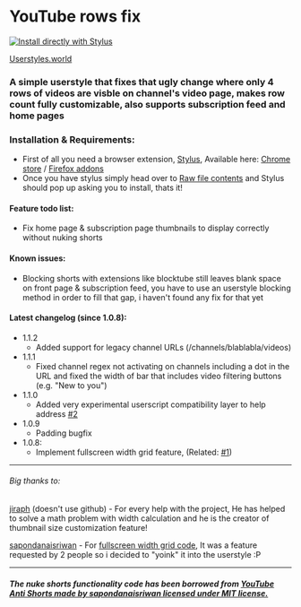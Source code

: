 # YouTube rows fix

[![Install directly with Stylus](https://img.shields.io/badge/Install%20directly%20with-Stylus-238b8b.svg)](https://raw.githubusercontent.com/Roki100/YouTube-rows-fix/main/rowsfix.user.css)

[Userstyles.world](https://userstyles.world/style/11245/youtube-6-rows-in-channel-videos-page)

### A simple userstyle that fixes that ugly change where only 4 rows of videos are visble on channel's video page, makes row count fully customizable, also supports subscription feed and home pages

### Installation & Requirements:

* First of all you need a browser extension, [Stylus](https://github.com/openstyles/stylus), Available here: [Chrome store](https://chrome.google.com/webstore/detail/stylus/clngdbkpkpeebahjckkjfobafhncgmne) / [Firefox addons](https://addons.mozilla.org/firefox/addon/styl-us/)
* Once you have stylus simply head over to [Raw file contents](https://raw.githubusercontent.com/Roki100/YouTube-rows-fix/main/rowsfix.user.css) and Stylus should pop up asking you to install, thats it!

#### Feature todo list:
* Fix home page & subscription page thumbnails to display correctly without nuking shorts

#### Known issues:
* Blocking shorts with extensions like blocktube still leaves blank space on front page & subscription feed, you have to use an userstyle blocking method in order to fill that gap, i haven't found any fix for that yet

#### Latest changelog (since 1.0.8):
- 1.1.2
  * Added support for legacy channel URLs (/channels/blablabla/videos)
- 1.1.1
  * Fixed channel regex not activating on channels including a dot in the URL and fixed the width of bar that includes video filtering buttons (e.g. "New to you")
- 1.1.0
  * Added very experimental userscript compatibility layer to help address [#2](https://github.com/Roki100/YouTube-rows-fix/issues/2)
- 1.0.9
  * Padding bugfix
- 1.0.8:
  * Implement fullscreen width grid feature, (Related: [#1](https://github.com/Roki100/YouTube-rows-fix/issues/1))
---
###### Big thanks to:
[jiraph](https://github.com/jiraph) (doesn't use github) - For every help with the project, He has helped to solve a math problem with width calculation and he is the creator of thumbnail size customization feature!

[sapondanaisriwan](https://github.com/sapondanaisriwan) - For [fullscreen width grid code](https://github.com/Roki100/YouTube-rows-fix/issues/1#issuecomment-1666367171), It was a feature requested by 2 people so i decided to "yoink" it into the userstyle :P

---
##### The nuke shorts functionality code has been borrowed from [YouTube Anti Shorts made by sapondanaisriwan licensed under MIT license.](https://github.com/sapondanaisriwan/youtube-anti-shorts)
